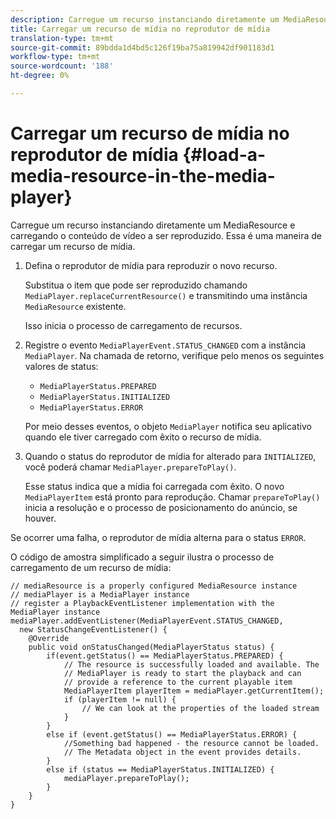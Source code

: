 ```yaml
---
description: Carregue um recurso instanciando diretamente um MediaResource e carregando o conteúdo de vídeo a ser reproduzido. Essa é uma maneira de carregar um recurso de mídia.
title: Carregar um recurso de mídia no reprodutor de mídia
translation-type: tm+mt
source-git-commit: 89bdda1d4bd5c126f19ba75a819942df901183d1
workflow-type: tm+mt
source-wordcount: '188'
ht-degree: 0%

---
```



# Carregar um recurso de mídia no reprodutor de mídia {#load-a-media-resource-in-the-media-player}

Carregue um recurso instanciando diretamente um MediaResource e carregando o conteúdo de vídeo a ser reproduzido. Essa é uma maneira de carregar um recurso de mídia.

1. Defina o reprodutor de mídia para reproduzir o novo recurso.

   Substitua o item que pode ser reproduzido chamando `MediaPlayer.replaceCurrentResource()` e transmitindo uma instância `MediaResource` existente.

   Isso inicia o processo de carregamento de recursos.

1. Registre o evento `MediaPlayerEvent.STATUS_CHANGED` com a instância `MediaPlayer`. Na chamada de retorno, verifique pelo menos os seguintes valores de status:

   * `MediaPlayerStatus.PREPARED`
   * `MediaPlayerStatus.INITIALIZED`
   * `MediaPlayerStatus.ERROR`

   Por meio desses eventos, o objeto `MediaPlayer` notifica seu aplicativo quando ele tiver carregado com êxito o recurso de mídia.
1. Quando o status do reprodutor de mídia for alterado para `INITIALIZED`, você poderá chamar `MediaPlayer.prepareToPlay()`.

   Esse status indica que a mídia foi carregada com êxito. O novo `MediaPlayerItem` está pronto para reprodução. Chamar `prepareToPlay()` inicia a resolução e o processo de posicionamento do anúncio, se houver.

Se ocorrer uma falha, o reprodutor de mídia alterna para o status `ERROR`.

O código de amostra simplificado a seguir ilustra o processo de carregamento de um recurso de mídia:

```java>
// mediaResource is a properly configured MediaResource instance 
// mediaPlayer is a MediaPlayer instance 
// register a PlaybackEventListener implementation with the MediaPlayer instance 
mediaPlayer.addEventListener(MediaPlayerEvent.STATUS_CHANGED,  
  new StatusChangeEventListener() { 
    @Override 
    public void onStatusChanged(MediaPlayerStatus status) { 
        if(event.getStatus() == MediaPlayerStatus.PREPARED) { 
            // The resource is successfully loaded and available. The  
            // MediaPlayer is ready to start the playback and can 
            // provide a reference to the current playable item 
            MediaPlayerItem playerItem = mediaPlayer.getCurrentItem(); 
            if (playerItem != null) { 
                // We can look at the properties of the loaded stream 
            } 
        } 
        else if (event.getStatus() == MediaPlayerStatus.ERROR) { 
            //Something bad happened - the resource cannot be loaded. 
            // The Metadata object in the event provides details. 
        } 
        else if (status == MediaPlayerStatus.INITIALIZED) { 
            mediaPlayer.prepareToPlay(); 
        } 
    } 
} 
```
